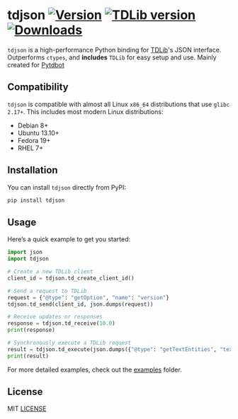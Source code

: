 # tdjson [![Version](https://img.shields.io/pypi/v/Tdjson?style=flat&logo=pypi)](https://pypi.org/project/Tdjson) [![TDLib version](https://img.shields.io/badge/TDLib-v1.8.47-blue?logo=telegram)](https://github.com/tdlib/td) [![Downloads](https://static.pepy.tech/personalized-badge/tdjson?period=month&units=none&left_color=grey&right_color=brightgreen&left_text=Downloads)](https://pepy.tech/project/tdjson)

`tdjson` is a high-performance Python binding for [TDLib](https://github.com/tdlib/td)'s JSON interface. Outperforms `ctypes`, and **includes** `TDLib` for easy setup and use. Mainly created for [Pytdbot](https://github.com/pytdbot/client)

## Compatibility

`tdjson` is compatible with almost all Linux `x86_64` distributions that use `glibc 2.17+`. This includes most modern Linux distributions:

- Debian 8+
- Ubuntu 13.10+
- Fedora 19+
- RHEL 7+

## Installation

You can install `tdjson` directly from PyPI:

```bash
pip install tdjson
```

## Usage

Here’s a quick example to get you started:

```python
import json
import tdjson

# Create a new TDLib client
client_id = tdjson.td_create_client_id()

# Send a request to TDLib
request = {"@type": "getOption", "name": "version"}
tdjson.td_send(client_id, json.dumps(request))

# Receive updates or responses
response = tdjson.td_receive(10.0)
print(response)

# Synchronously execute a TDLib request
result = tdjson.td_execute(json.dumps({"@type": "getTextEntities", "text": "@telegram /test_command https://telegram.org telegram.me", "@extra": ["5", 7.0, "a"]}))
print(result)
```

For more detailed examples, check out the [examples](https://github.com/AYMENJD/tdjson/blob/main/examples) folder.

## License

MIT [LICENSE](https://github.com/AYMENJD/tdjson/blob/main/LICENSE)
